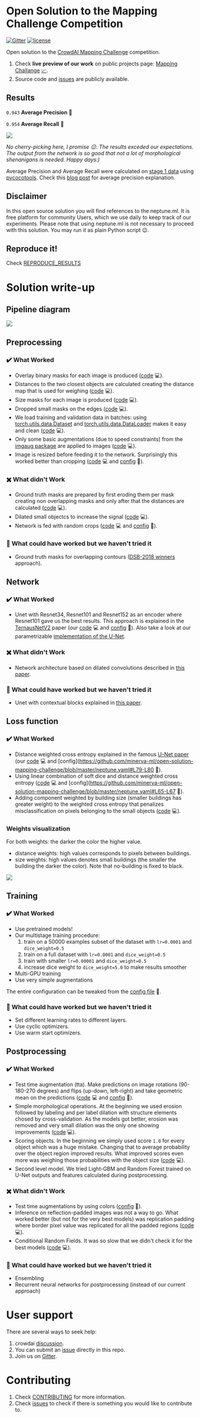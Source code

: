 # Open Solution to the Mapping Challenge Competition

[![Gitter](https://badges.gitter.im/minerva-ml/open-solution-mapping-challenge.svg)](https://gitter.im/minerva-ml/open-solution-mapping-challenge?utm_source=badge&utm_medium=badge&utm_campaign=pr-badge)
[![license](https://img.shields.io/github/license/mashape/apistatus.svg?maxAge=2592000)](https://github.com/minerva-ml/open-solution-mapping-challenge/blob/master/LICENSE)

Open solution to the [CrowdAI Mapping Challenge](https://www.crowdai.org/challenges/mapping-challenge) competition.
1. Check **live preview of our work** on public projects page: [Mapping Challange](https://app.neptune.ml/neptune-ml/Mapping-Challange) [:chart_with_upwards_trend:](https://app.neptune.ml/neptune-ml/Mapping-Challange).
1. Source code and [issues](https://github.com/minerva-ml/open-solution-mapping-challenge/issues) are publicly available.

## Results
`0.943` **Average Precision** :rocket:

`0.954` **Average Recall** :rocket:

<img src="https://gist.githubusercontent.com/jakubczakon/cac72983726a970690ba7c33708e100b/raw/0f88863b18904b23d4301611ddf2b532aff8de96/example_output.png"></img>

_No cherry-picking here, I promise :wink:. The results exceded our expectations. The output from the network is so good that not a lot of morphological shenanigans is needed. Happy days:)_

Average Precision and Average Recall were calculated on [stage 1 data](https://www.crowdai.org/challenges/mapping-challenge/dataset_files) using [pycocotools](https://github.com/cocodataset/cocoapi/tree/master/PythonAPI/pycocotools). Check this [blog post](https://medium.com/@jonathan_hui/map-mean-average-precision-for-object-detection-45c121a31173) for average precision explanation.

## Disclaimer
In this open source solution you will find references to the neptune.ml. It is free platform for community Users, which we use daily to keep track of our experiments. Please note that using neptune.ml is not necessary to proceed with this solution. You may run it as plain Python script :wink:.

## Reproduce it!
Check [REPRODUCE_RESULTS](REPRODUCE_RESULTS.md)

# Solution write-up
## Pipeline diagram

<img src="https://gist.githubusercontent.com/jakubczakon/cac72983726a970690ba7c33708e100b/raw/e1bf6300fa119db2fec6622a603c63655ff5d770/unet_pipeline.png"></img>

## Preprocessing
### :heavy_check_mark: What Worked
* Overlay binary masks for each image is produced ([code](https://github.com/minerva-ml/open-solution-mapping-challenge/blob/master/src/preparation.py) :computer:).
* Distances to the two closest objects are calculated creating the distance map that is used for weighing ([code](https://github.com/minerva-ml/open-solution-mapping-challenge/blob/master/src/preparation.py) :computer:).
* Size masks for each image is produced ([code](https://github.com/minerva-ml/open-solution-mapping-challenge/blob/master/src/preparation.py) :computer:).
* Dropped small masks on the edges ([code](https://github.com/minerva-ml/open-solution-mapping-challenge/blob/master/src/preparation.py#L141-L142) :computer:).
* We load training and validation data in batches: using [torch.utils.data.Dataset](https://pytorch.org/docs/stable/data.html#torch.utils.data.Dataset) and [torch.utils.data.DataLoader](https://pytorch.org/docs/stable/data.html#torch.utils.data.DataLoader) makes it easy and clean ([code](https://github.com/minerva-ml/open-solution-mapping-challenge/blob/master/src/loaders.py) :computer:).
* Only some basic augmentations (due to speed constraints) from the [imgaug package](https://github.com/aleju/imgaug) are applied to images ([code](https://github.com/minerva-ml/open-solution-mapping-challenge/blob/master/src/augmentation.py) :computer:).
* Image is resized before feeding it to the network. Surprisingly this worked better than cropping ([code](https://github.com/minerva-ml/open-solution-mapping-challenge/blob/master/src/loaders.py#L246-L263) :computer: and [config](https://github.com/minerva-ml/open-solution-mapping-challenge/blob/master/neptune.yaml#L47) :bookmark_tabs:).

### :heavy_multiplication_x: What didn't Work
* Ground truth masks are prepared by first eroding them per mask creating non overlapping masks and only after that the distances are calculated ([code](https://github.com/minerva-ml/open-solution-mapping-challenge/blob/master/src/preparation.py) :computer:).
* Dilated small objectcs to increase the signal ([code](https://github.com/minerva-ml/open-solution-mapping-challenge/blob/master/src/preparation.py) :computer:).
* Network is fed with random crops ([code](https://github.com/minerva-ml/open-solution-mapping-challenge/blob/master/src/loaders.py#L225-L243) :computer: and [config](https://github.com/minerva-ml/open-solution-mapping-challenge/blob/master/neptune.yaml#L47) :bookmark_tabs:).

### :thinking: What could have worked but we haven't tried it
* Ground truth masks for overlapping contours ([DSB-2018 winners](https://www.kaggle.com/c/data-science-bowl-2018/discussion/54741) approach).

## Network
### :heavy_check_mark: What Worked
* Unet with Resnet34, Resnet101 and Resnet152 as an encoder where Resnet101 gave us the best results. This approach is explained in the [TernausNetV2](https://arxiv.org/abs/1806.00844) paper (our [code](https://github.com/minerva-ml/open-solution-mapping-challenge/blob/master/src/unet_models.py#L315-L403) :computer: and [config](https://github.com/minerva-ml/open-solution-mapping-challenge/blob/master/neptune.yaml#L63) :bookmark_tabs:). Also take a look at our parametrizable [implementation of the U-Net](https://github.com/minerva-ml/steppy-toolkit/blob/master/toolkit/pytorch_transformers/architectures/unet.py#L9).

### :heavy_multiplication_x: What didn't Work
* Network architecture based on dilated convolutions described in [this paper](https://arxiv.org/abs/1709.00179).

### :thinking: What could have worked but we haven't tried it
* Unet with contextual blocks explained in [this paper](https://openreview.net/pdf?id=S1F-dpjjM).

## Loss function
### :heavy_check_mark: What Worked
* Distance weighted cross entropy explained in the famous [U-Net paper](https://arxiv.org/pdf/1505.04597.pdf) (our [code](https://github.com/minerva-ml/open-solution-mapping-challenge/blob/master/src/models.py#L227-L371) :computer: and [config](https://github.com/minerva-ml/open-solution-mapping-challenge/blob/master/neptune.yaml#L79-L80 :bookmark_tabs:).
* Using linear combination of soft dice and distance weighted cross entropy ([code](https://github.com/minerva-ml/open-solution-mapping-challenge/blob/master/src/models.py#L227-L371) :computer: and [config](https://github.com/minerva-ml/open-solution-mapping-challenge/blob/master/neptune.yaml#L65-L67 :bookmark_tabs:).
* Adding component weighted by building size (smaller buildings has greater weight) to the weighted cross entropy that penalizes misclassification on pixels belonging to the small objects ([code](https://github.com/minerva-ml/open-solution-mapping-challenge/blob/master/src/models.py#L227-L371) :computer:).

### Weights visualization
For both weights: the darker the color the higher value.
* distance weights: high values corresponds to pixels between buildings.
* size weights: high values denotes small buildings (the smaller the building the darker the color). Note that no-building is fixed to black.

<img src="https://gist.githubusercontent.com/jakubczakon/cac72983726a970690ba7c33708e100b/raw/1578b08c464dd3829bb3437e4534ce6d1eafc632/loss_inputs.png"></img>

## Training
### :heavy_check_mark: What Worked
* Use pretrained models!
* Our multistage training procedure:
    1. train on a 50000 examples subset of the dataset with `lr=0.0001` and `dice_weight=0.5`
    1. train on a full dataset with `lr=0.0001` and `dice_weight=0.5`
    1. train with smaller `lr=0.00001` and `dice_weight=0.5`
    1. increase dice weight to `dice_weight=5.0` to make results smoother
* Multi-GPU training
* Use very simple augmentations

The entire configuration can be tweaked from the [config file](https://github.com/minerva-ml/open-solution-mapping-challenge/blob/master/neptune.yaml) :bookmark_tabs:.

### :thinking: What could have worked but we haven't tried it
* Set different learning rates to different layers.
* Use cyclic optimizers.
* Use warm start optimizers.

## Postprocessing
### :heavy_check_mark: What Worked
* Test time augmentation (tta). Make predictions on image rotations (90-180-270 degrees) and flips (up-down, left-right) and take geometric mean on the predictions ([code](https://github.com/minerva-ml/open-solution-mapping-challenge/blob/master/src/loaders.py#L338-L497) :computer: and [config](https://github.com/minerva-ml/open-solution-mapping-challenge/blob/master/src/pipeline_config.py#L119-L125) :bookmark_tabs:).
* Simple morphological operations. At the beginning we used erosion followed by labeling and per label dilation with structure elements chosed by cross-validation. As the models got better, erosion was removed and very small dilation was the only one showing improvements ([code](https://github.com/minerva-ml/open-solution-mapping-challenge/blob/master/src/postprocessing.py) :computer:).
* Scoring objects. In the beginning we simply used score `1.0` for every object which was a huge mistake. Changing that to average probability over the object region improved results. What improved scores even more was weighing those probabilities with the object size ([code](https://github.com/minerva-ml/open-solution-mapping-challenge/blob/master/src/postprocessing.py#L173-L181) :computer:).
* Second level model. We tried Light-GBM and Random Forest trained on U-Net outputs and features calculated during postprocessing.

### :heavy_multiplication_x: What didn't Work
* Test time augmentations by using colors ([config](https://github.com/minerva-ml/open-solution-mapping-challenge/blob/master/src/pipeline_config.py#L122) :bookmark_tabs:).
* Inference on reflection-padded images was not a way to go. What worked better (but not for the very best models) was replication padding where border pixel value was replicated for all the padded regions ([code](https://github.com/minerva-ml/open-solution-mapping-challenge/blob/master/src/loaders.py#L313) :computer:).
* Conditional Random Fields. It was so slow that we didn't check it for the best models ([code](https://github.com/minerva-ml/open-solution-mapping-challenge/blob/master/src/postprocessing.py#L128-L170) :computer:).

### :thinking: What could have worked but we haven't tried it
* Ensembling
* Recurrent neural networks for postprocessing (instead of our current approach)

# User support
There are several ways to seek help:
1. crowdai [discussion](https://www.crowdai.org/challenges/mapping-challenge/topics).
1. You can submit an [issue](https://github.com/minerva-ml/open-solution-mapping-challenge/issues) directly in this repo.
1. Join us on [Gitter](https://gitter.im/minerva-ml/open-solution-mapping-challenge?utm_source=badge&utm_medium=badge&utm_campaign=pr-badge).

# Contributing
1. Check [CONTRIBUTING](CONTRIBUTING.md) for more information.
1. Check [issues](https://github.com/minerva-ml/open-solution-mapping-challenge/issues) to check if there is something you would like to contribute to.
